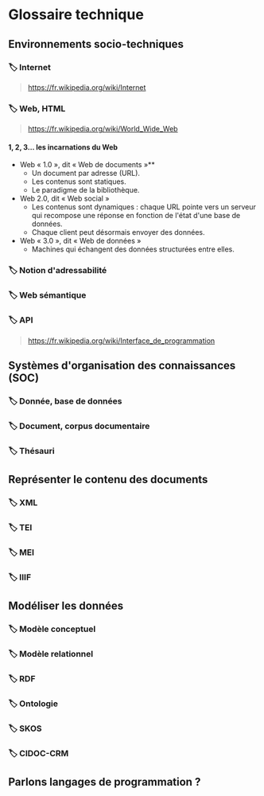 # Glossaire technique

## Environnements socio-techniques

### 🏷️ Internet

> https://fr.wikipedia.org/wiki/Internet

### 🏷️ Web, HTML

> https://fr.wikipedia.org/wiki/World_Wide_Web

#### 1, 2, 3… les incarnations du Web

- Web « 1.0 », dit « Web de documents »**
  - Un document par adresse (URL).
  - Les contenus sont statiques.
  - Le paradigme de la bibliothèque.
- Web 2.0, dit « Web social »
  - Les contenus sont dynamiques : chaque URL pointe vers un serveur qui recompose une réponse en fonction de l'état d'une base de données.
  - Chaque client peut désormais envoyer des données.
- Web « 3.0 », dit « Web de données »
  - Machines qui échangent des données structurées entre elles.

### 🏷️ Notion d'adressabilité

### 🏷️ Web sémantique

### 🏷️ API

> https://fr.wikipedia.org/wiki/Interface_de_programmation

## Systèmes d'organisation des connaissances (SOC)

### 🏷️ Donnée, base de données

### 🏷️ Document, corpus documentaire

### 🏷️ Thésauri

## Représenter le contenu des documents

### 🏷️ XML

### 🏷️ TEI

### 🏷️ MEI

### 🏷️ IIIF

## Modéliser les données

### 🏷️ Modèle conceptuel

### 🏷️ Modèle relationnel

### 🏷️ RDF

### 🏷️ Ontologie

### 🏷️ SKOS

### 🏷️ CIDOC-CRM

## Parlons langages de programmation ?